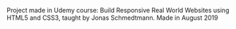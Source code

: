 Project made in Udemy course: Build Responsive Real World Websites using HTML5 and CSS3, taught by Jonas Schmedtmann.
Made in August 2019
